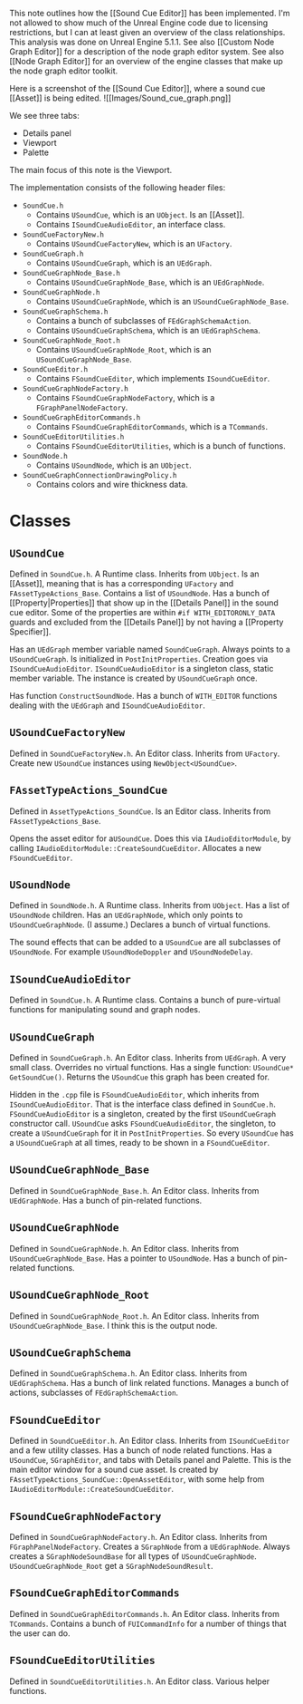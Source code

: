This note outlines how the [[Sound Cue Editor]] has been implemented.
I'm not allowed to show much of the Unreal Engine code due to licensing restrictions,
but I can at least given an overview of the class relationships.
This analysis was done on Unreal Engine 5.1.1.
See also [[Custom Node Graph Editor]] for a description of the node graph editor system.
See also [[Node Graph Editor]] for an overview of the engine classes that make up the node graph editor toolkit.

Here is a screenshot of the [[Sound Cue Editor]], where a sound cue [[Asset]] is being edited.
![[Images/Sound_cue_graph.png]]

We see three tabs:
- Details panel
- Viewport
- Palette

The main focus of this note is the Viewport.


The implementation consists of the following header files:
- `SoundCue.h`
	- Contains `USoundCue`, which is an `UObject`. Is an [[Asset]].
	- Contains `ISoundCueAudioEditor`, an interface class.
- `SoundCueFactoryNew.h`
	- Contains `USoundCueFactoryNew`, which is an `UFactory`.
- `SoundCueGraph.h`
	- Contains `USoundCueGraph`, which is an `UEdGraph`.
- `SoundCueGraphNode_Base.h`
	- Contains `USoundCueGraphNode_Base`, which is an `UEdGraphNode`.
- `SoundCueGraphNode.h`
	- Contains `USoundCueGraphNode`, which is an `USoundCueGraphNode_Base`.
- `SoundCueGraphSchema.h`
	- Contains a bunch of  subclasses of `FEdGraphSchemaAction`.
	- Contains `USoundCueGraphSchema`, which is an `UEdGraphSchema`.
- `SoundCueGraphNode_Root.h`
	- Contains `USoundCueGraphNode_Root`, which is an `USoundCueGraphNode_Base`.
- `SoundCueEditor.h`
	- Contains `FSoundCueEditor`, which implements `ISoundCueEditor`.
- `SoundCueGraphNodeFactory.h`
	- Contains `FSoundCueGraphNodeFactory`, which is a `FGraphPanelNodeFactory`.
- `SoundCueGraphEditorCommands.h`
	- Contains `FSoundCueGraphEditorCommands`, which is a `TCommands`.
- `SoundCueEditorUtilities.h`
	- Contains `FSoundCueEditorUtilities`, which is a bunch of functions.
- `SoundNode.h`
	- Contains `USoundNode`, which is an `UObject`.
- `SoundCueGraphConnectionDrawingPolicy.h`
	- Contains colors and wire thickness data.


# Classes

## `USoundCue`

Defined in `SoundCue.h`.
A Runtime class.
Inherits from `UObject`.
Is an [[Asset]], meaning that is has a corresponding `UFactory` and `FAssetTypeActions_Base`.
Contains a list of `USoundNode`.
Has a bunch of [[Property|Properties]] that show up in the [[Details Panel]] in the sound cue editor.
Some of the properties are within `#if WITH_EDITORONLY_DATA` guards and excluded from the [[Details Panel]] by not having a [[Property Specifier]].

Has an `UEdGraph` member variable named `SoundCueGraph`.
Always points to a `USoundCueGraph`.
Is initialized in `PostInitProperties`.
Creation goes via `ISoundCueAudioEditor`.
`ISoundCueAudioEditor` is a singleton class, static member variable.
The instance is created by `USoundCueGraph`  once.

Has function `ConstructSoundNode`.
Has a bunch of `WITH_EDITOR` functions dealing with the `UEdGraph` and `ISoundCueAudioEditor`.


## `USoundCueFactoryNew`

Defined in `SoundCueFactoryNew.h`.
An Editor class.
Inherits from `UFactory`.
Create new `USoundCue` instances using `NewObject<USoundCue>`.


## `FAssetTypeActions_SoundCue`

Defined in `AssetTypeActions_SoundCue`.
Is an Editor class.
Inherits from `FAssetTypeActions_Base`.

Opens the asset editor for a`USoundCue`.
Does this via `IAudioEditorModule`, by calling `IAudioEditorModule::CreateSoundCueEditor`.
Allocates a new `FSoundCueEditor`.


## `USoundNode`

Defined in `SoundNode.h`.
A Runtime class.
Inherits from `UObject`.
Has a list of `USoundNode` children.
Has an `UEdGraphNode`, which only points to `USoundCueGraphNode`. (I assume.)
Declares a bunch of virtual functions.

The sound effects that can be added to a `USoundCue` are all subclasses of `USoundNode`.
For example `USoundNodeDoppler` and `USoundNodeDelay`.


## `ISoundCueAudioEditor`

Defined in `SoundCue.h`.
A Runtime class.
Contains a bunch of pure-virtual functions for manipulating sound and graph nodes.


## `USoundCueGraph`

Defined in `SoundCueGraph.h`.
An Editor class.
Inherits from `UEdGraph`.
A very small class.
Overrides no virtual functions.
Has a single function: `USoundCue* GetSoundCue()`.
Returns the `USoundCue` this graph has been created for.

Hidden in the `.cpp` file is `FSoundCueAudioEditor`, which inherits from `ISoundCueAudioEditor`.
That is the interface class defined in `SoundCue.h`.
`FSoundCueAudioEditor` is a singleton, created by the first `USoundCueGraph` constructor call.
`USoundCue` asks `FSoundCueAudioEditor`, the singleton, to create a `USoundCueGraph` for it in `PostInitProperties`.
So every `USoundCue` has a `USoundCueGraph` at all times, ready to be shown in a `FSoundCueEditor`.


## `USoundCueGraphNode_Base`

Defined in `SoundCueGraphNode_Base.h`.
An Editor class.
Inherits from `UEdGraphNode`.
Has a bunch of pin-related functions.


## `USoundCueGraphNode`

Defined in `SoundCueGraphNode.h`.
An Editor class.
Inherits from `USoundCueGraphNode_Base`.
Has a pointer to `USoundNode`.
Has a bunch of pin-related functions.


## `USoundCueGraphNode_Root`

Defined in `SoundCueGraphNode_Root.h`.
An Editor class.
Inherits from `USoundCueGraphNode_Base`.
I think this is the output node.


## `USoundCueGraphSchema`

Defined in `SoundCueGraphSchema.h`.
An Editor class.
Inherits from `UEdGraphSchema`.
Has a bunch of link related functions.
Manages a bunch of actions, subclasses of `FEdGraphSchemaAction`.


## `FSoundCueEditor`

Defined in `SoundCueEditor.h`.
An Editor class.
Inherits from `ISoundCueEditor` and a few utility classes.
Has a bunch of node related functions.
Has a `USoundCue`, `SGraphEditor`, and tabs with Details panel and Palette.
This is the main editor window for a sound cue asset.
Is created by `FAssetTypeActions_SoundCue::OpenAssetEditor`,
with some help from `IAudioEditorModule::CreateSoundCueEditor`.


## `FSoundCueGraphNodeFactory`

Defined in `SoundCueGraphNodeFactory.h`.
An Editor class.
Inherits from `FGraphPanelNodeFactory`.
Creates a `SGraphNode` from a `UEdGraphNode`.
Always creates a `SGraphNodeSoundBase` for all types of `USoundCueGraphNode`.
`USoundCueGraphNode_Root` get a `SGraphNodeSoundResult`.


## `FSoundCueGraphEditorCommands`

Defined in `SoundCueGraphEditorCommands.h`.
An Editor class.
Inherits from `TCommands`.
Contains a bunch of `FUICommandInfo` for a number of things that the user can do.


## `FSoundCueEditorUtilities`

Defined in `SoundCueEditorUtilities.h`.
An Editor class.
Various helper functions.
